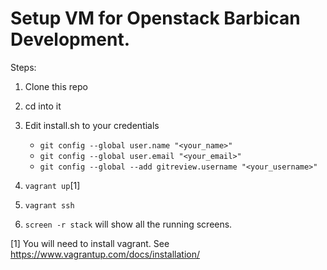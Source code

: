 # Setup VM for Openstack Barbican Development.

Steps:

1. Clone this repo

2. cd into it

3. Edit install.sh to your credentials
    * `git config --global user.name "<your_name>"`
    * `git config --global user.email "<your_email>"`
    * `git config --global --add gitreview.username "<your_username>"`

4. `vagrant up`[1]

5. `vagrant ssh`

6. `screen -r stack` will show all the running screens.

[1] You will need to install vagrant.
See https://www.vagrantup.com/docs/installation/

